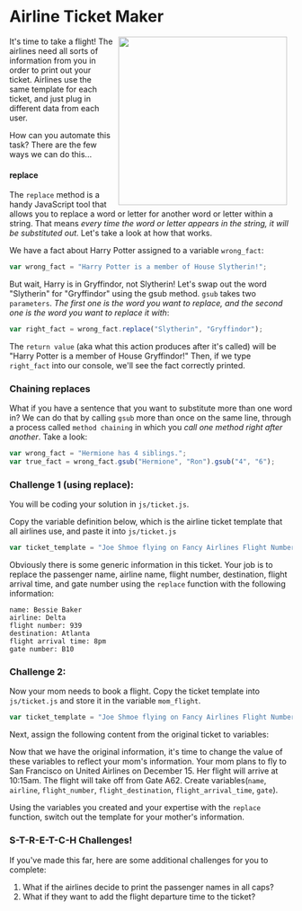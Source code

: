 # Airline Ticket Maker

<img src="https://s3.amazonaws.com/after-school-assets/airline-boarding-pass-ticket-isolated-over-white-shadow-background-31428164.jpg" width="300" align="right" hspace="10">

It's time to take a flight! The airlines need all sorts of information from you in order to print out your ticket. Airlines use the same template for each ticket, and just plug in different data from each user. 

How can you automate this task? There are the few ways we can do this...

#### replace
The `replace` method is a handy JavaScript tool that allows you to replace a word or letter for another word or letter within a string. That means *every time the word or letter appears in the string, it will be substituted out.* Let's take a look at how that works.

We have a fact about Harry Potter assigned to a variable `wrong_fact`:

```js
var wrong_fact = "Harry Potter is a member of House Slytherin!";
```
But wait, Harry is in Gryffindor, not Slytherin! Let's swap out the word "Slytherin" for "Gryffindor" using the gsub method. `gsub` takes two `parameters`. *The first one is the word you want to replace, and the second one is the word you want to replace it with*:

```js
var right_fact = wrong_fact.replace("Slytherin", "Gryffindor");
```

The `return value` (aka what this action produces after it's called) will be "Harry Potter is a member of House Gryffindor!" Then, if we type `right_fact` into our console, we'll see the fact correctly printed.

### Chaining replaces

What if you have a sentence that you want to substitute more than one word in? We can do that by calling `gsub` more than once on the same line, through a process called `method chaining` in which you *call one method right after another*. Take a look:

```js
var wrong_fact = "Hermione has 4 siblings.";
var true_fact = wrong_fact.gsub("Hermione", "Ron").gsub("4", "6");
```


### Challenge 1 (using replace):
You will be coding your solution in `js/ticket.js`.

Copy the variable definition below, which is the airline ticket template that all airlines use, and paste it into `js/ticket.js`

```js
var ticket_template = "Joe Shmoe flying on Fancy Airlines Flight Number 000 arriving at Fancy Destination at 2400 hours. The flight will depart from gate 100.
```

Obviously there is some generic information in this ticket. Your job is to replace the passenger name, airline name, flight number, destination, flight arrival time, and gate number using the `replace` function with the following information:

```
name: Bessie Baker
airline: Delta
flight number: 939
destination: Atlanta
flight arrival time: 8pm
gate number: B10
```

### Challenge 2:
Now your mom needs to book a flight. Copy the ticket template into `js/ticket.js` and store it in the variable `mom_flight`.

```js
var ticket_template = "Joe Shmoe flying on Fancy Airlines Flight Number 000 arriving at Fancy Destination at 2400 hours. The flight will depart from gate 100.
```

Next, assign the following content from the original ticket to variables:

Now that we have the original information, it's time to change the value of these variables to reflect your mom's information. Your mom plans to fly to San Francisco on United Airlines on December 15. Her flight will arrive at 10:15am. The flight will take off from Gate A62. Create variables(`name`, `airline`, `flight_number`, `flight_destination`, `flight_arrival_time`, `gate`).


Using the variables you created and your expertise with the `replace` function, switch out the template for your mother's information. 

### S-T-R-E-T-C-H Challenges!
If you've made this far, here are some additional challenges for you to complete:

1.  What if the airlines decide to print the passenger names in all caps?
2. What if they want to add the flight departure time to the ticket?

